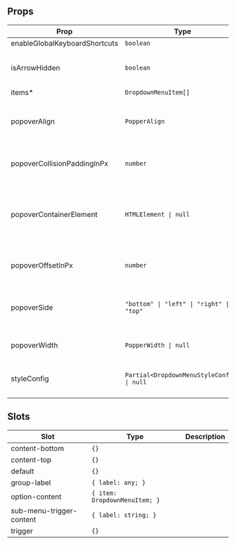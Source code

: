 <!-- This file is automatically generated, do not edit manually. -->


## Props

| Prop | Type | Description | Default |
| ---- | ---- | ----------- | ------- |
| enableGlobalKeyboardShortcuts | `boolean` |  | `false` |
| isArrowHidden | `boolean` | When true, the arrow will be hidden. | `false` |
| items* | `DropdownMenuItem[]` |  |  |
| popoverAlign | `PopperAlign` | The alignment of the popper content. | `"center"` |
| popoverCollisionPaddingInPx | `number` | The padding of the popper collision. | `10` |
| popoverContainerElement | `HTMLElement \| null` | The element to render the tooltip in. By default this is the viewport | `null` |
| popoverOffsetInPx | `number` | The offset of the popper content. | `6` |
| popoverSide | `"bottom" \| "left" \| "right" \| "top"` | The side of the trigger the tooltip should be on. | `"bottom"` |
| popoverWidth | `PopperWidth \| null` | The width of the popper. | `"available-width"` |
| styleConfig | `Partial<DropdownMenuStyleConfig> \| null` | The style config of the component. | `null` |


## Slots

| Slot | Type | Description |
| --------- | ---- | ----------- |
| content-bottom | `{}` |  |
| content-top | `{}` |  |
| default | `{}` |  |
| group-label | `{ label: any; }` |  |
| option-content | `{ item: DropdownMenuItem; }` |  |
| sub-menu-trigger-content | `{ label: string; }` |  |
| trigger | `{}` |  |

